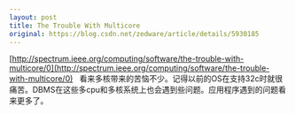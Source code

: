 ```yaml
---
layout: post
title: The Trouble With Multicore
original: https://blog.csdn.net/zedware/article/details/5930185
---
```

[http://spectrum.ieee.org/computing/software/the-trouble-with-multicore/0](http://spectrum.ieee.org/computing/software/the-trouble-with-multicore/0)
 
看来多核带来的苦恼不少。记得以前的OS在支持32c时就很痛苦。DBMS在这些多cpu和多核系统上也会遇到些问题。应用程序遇到的问题看来更多了。
